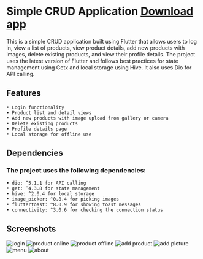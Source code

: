 # Simple CRUD Application  [Download app](https://github.com/PAPPURAJ/SimpleCrud/blob/main/Simple%20CRUD%20Task.apk)
This is a simple CRUD application built using Flutter that allows users to log in, view a list of products, view product details, add new products with images, delete existing products, and view their profile details. The project uses the latest version of Flutter and follows best practices for state management using Getx and local storage using Hive. It also uses Dio for API calling.

## Features
    • Login functionality
    • Product list and detail views
    • Add new products with image upload from gallery or camera
    • Delete existing products
    • Profile details page
    • Local storage for offline use

## Dependencies
### The project uses the following dependencies:
    • dio: ^5.1.1 for API calling
    • get: ^4.3.8 for state management
    • hive: ^2.0.4 for local storage
    • image_picker: ^0.8.4 for picking images
    • fluttertoast: ^8.0.9 for showing toast messages
    • connectivity: ^3.0.6 for checking the connection status


## Screenshots
   ![login](https://user-images.githubusercontent.com/45383061/231205144-d1d20074-5127-4205-9e01-2ddea1834e44.png)
   ![product online](https://user-images.githubusercontent.com/45383061/231205215-d51ecdd9-efcc-4bee-84e4-c559e5f43606.png)
   ![product offline](https://user-images.githubusercontent.com/45383061/231205302-c89b3af5-7d71-4284-8670-39f4c7c97bc2.png)
   ![add product](https://user-images.githubusercontent.com/45383061/231205459-c052609f-99b0-45b6-a7ce-3693e0645da6.png)
   ![add picture](https://user-images.githubusercontent.com/45383061/231205685-6d0ea488-73b6-485f-9ad1-532c71a12070.png)
   ![menu](https://user-images.githubusercontent.com/45383061/231205349-7a4d2571-b7a6-412c-bfe7-a6784e3a8d8a.png)
   ![about](https://user-images.githubusercontent.com/45383061/231205414-684885ea-474a-481b-ac38-12a7d0ea0fec.png)


